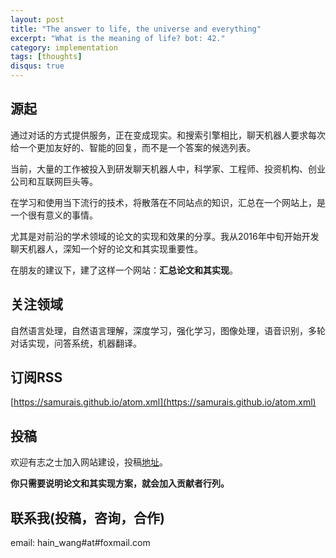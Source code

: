 ```yaml
---
layout: post
title: "The answer to life, the universe and everything"
excerpt: "What is the meaning of life? bot: 42."
category: implementation
tags: [thoughts]
disqus: true
---
```


## 源起

通过对话的方式提供服务，正在变成现实。和搜索引擎相比，聊天机器人要求每次给一个更加友好的、智能的回复，而不是一个答案的候选列表。

当前，大量的工作被投入到研发聊天机器人中，科学家、工程师、投资机构、创业公司和互联网巨头等。

在学习和使用当下流行的技术，将散落在不同站点的知识，汇总在一个网站上，是一个很有意义的事情。

尤其是对前沿的学术领域的论文的实现和效果的分享。我从2016年中旬开始开发聊天机器人，深知一个好的论文和其实现重要性。

在朋友的建议下，建了这样一个网站：**汇总论文和其实现**。


## 关注领域

自然语言处理，自然语言理解，深度学习，强化学习，图像处理，语音识别，多轮对话实现，问答系统，机器翻译。


## 订阅RSS
[https://samurais.github.io/atom.xml](https://samurais.github.io/atom.xml)

## 投稿
欢迎有志之士加入网站建设，投稿[地址](https://github.com/Samurais/samurais.github.io/issues/new)。

**你只需要说明论文和其实现方案，就会加入贡献者行列。**

## 联系我(投稿，咨询，合作)

email: hain_wang#at#foxmail.com